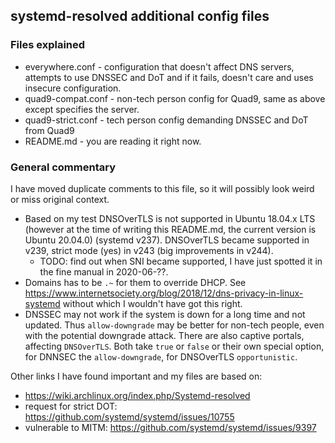 ## systemd-resolved additional config files

### Files explained

* everywhere.conf - configuration that doesn't affect DNS servers, attempts
  to use DNSSEC and DoT and if it fails, doesn't care and uses insecure
  configuration.
* quad9-compat.conf - non-tech person config for Quad9, same as above except
  specifies the server.
* quad9-strict.conf - tech person config demanding DNSSEC and DoT from Quad9
* README.md - you are reading it right now.

### General commentary

I have moved duplicate comments to this file, so it will possibly look weird
or miss original context.

* Based on my test DNSOverTLS is not supported in Ubuntu 18.04.x LTS (however
  at the time of writing this README.md, the current version is Ubuntu 20.04.0)
  (systemd v237). DNSOverTLS became supported in v239, strict mode (yes) in
  v243 (big improvements in v244).
  * TODO: find out when SNI became supported, I have just spotted it in the
    fine manual in 2020-06-??.
* Domains has to be `.~` for them to override DHCP. See https://www.internetsociety.org/blog/2018/12/dns-privacy-in-linux-systemd
  without which I wouldn't have got this right.
* DNSSEC may not work if the system is down for a long time and not updated.
  Thus `allow-downgrade` may be better for non-tech people, even with the
  potential downgrade attack. There are also captive portals, affecting
  `DNSOverTLS`. Both take `true` or `false` or their own special option,
  for DNNSEC the `allow-downgrade`, for DNSOverTLS `opportunistic`.

Other links I have found important and my files are based on:

* https://wiki.archlinux.org/index.php/Systemd-resolved
* request for strict DOT: https://github.com/systemd/systemd/issues/10755
* vulnerable to MITM: https://github.com/systemd/systemd/issues/9397
